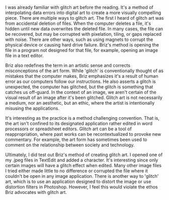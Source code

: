I was already familiar with glitch art before the reading. It's a method of interpolating data errors into digital art to create a more visually compelling piece. There are multiple ways to glitch art. The first I heard of glitch art was from accidental deletion of files. When the computer deletes a file, it's hidden until new data overwrites the deleted file. In many cases, the file can be recovered, but may be corrupted with pixelation, tiling, or gaps replaced with noise. There are other ways, such as using magnets to corrupt the physical device or causing hard drive failure. Briz's method is opening the file in a program not designed for that file, for example, opening an image file in a text editor. 

Briz also redefines the term in an artistic sense and corrects misconceptions of the art form. While 'glitch' is conventionally thought of as mistakes that the computer makes, Briz emphasizes it's a result of human error as our computers follow our instructions. He also asserts a glitch is unexpected, the computer has glitched, but the glitch is something that catches us off-guard. In the context of an image, we aren't certain of the visual result of an image after it's been glitched. Glitch art is not necessarily a medium, nor an aesthetic, but an ethic, where the artist is intentionally misusing the applications.

It's interesting as the practice is a method challenging convention. That is, the art isn't confined to its designated application rather edited in word processors or spreadsheet editors. Glitch art can be a tool of reappropriation, where past works can be recontextualized to provoke new commentary. For example, the art form has sometimes been used to comment on the relationship between society and technology. 

Ultimately, I did test out Briz's method of creating glitch art. I opened one of my .jpeg files in TextEdit and added a character. It's interesting since only certain images will have a glitch effect when edited. Many other image files I tried either made little to no difference or corrupted the file where it couldn't be open in any image application. There is another way to 'glitch' art, which is to use an application designed to distort the image or use distortion filters in Photoshop. However, I feel this would violate the ethos Briz advocates with glitch art.
